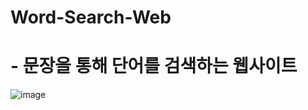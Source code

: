 # Word-Search-Web

# - 문장을 통해 단어를 검색하는 웹사이트
![image](https://user-images.githubusercontent.com/55525614/208013176-f37f20c5-ed8d-4fdf-a66a-35f5bb0e7f45.png)
